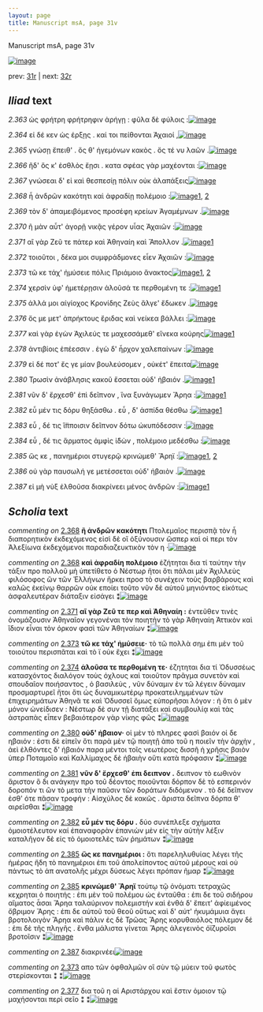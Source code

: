 ```yaml
---
layout: page
title: Manuscript msA, page 31v
---
```


Manuscript msA, page 31v

[![image](http://www.homermultitext.org/iipsrv?OBJ=IIP,1.0&FIF=/project/homer/pyramidal/deepzoom/hmt/vaimg/2017a/VA031VN_0533.tif&WID=100&CVT=JPEG)](http://www.homermultitext.org/ict2/?urn=urn:cite2:hmt:vaimg.2017a:VA031VN_0533)

prev:  [31r](../31r) | next:  [32r](../32r)

## *Iliad* text

*2.363* <a id="2.363"/> ὡς φρήτρη φρήτρηφιν ἀρήγῃ : φῦλα δὲ φύλοις :[![image](http://www.homermultitext.org/iipsrv?OBJ=IIP,1.0&FIF=/project/homer/pyramidal/deepzoom/hmt/vaimg/2017a/VA031VN_0533.tif&RGN=0.489,0.2209,0.346,0.0225&WID=1000&CVT=JPEG)](http://www.homermultitext.org/ict2/?urn=urn:cite2:hmt:vaimg.2017a:VA031VN_0533@0.489,0.2209,0.346,0.0225)

*2.364* <a id="2.364"/> εἰ δέ κεν ὡς έρξῃς . καί τοι πείθονται 					 Ἀχαιοί ,[![image](http://www.homermultitext.org/iipsrv?OBJ=IIP,1.0&FIF=/project/homer/pyramidal/deepzoom/hmt/vaimg/2017a/VA031VN_0533.tif&RGN=0.491,0.2397,0.341,0.021&WID=1000&CVT=JPEG)](http://www.homermultitext.org/ict2/?urn=urn:cite2:hmt:vaimg.2017a:VA031VN_0533@0.491,0.2397,0.341,0.021)

*2.365* <a id="2.365"/> γνώσῃ ἔπειθ' . ὅς θ' ἡγεμόνων κακὸς . ὅς τέ νυ λαῶν .[![image](http://www.homermultitext.org/iipsrv?OBJ=IIP,1.0&FIF=/project/homer/pyramidal/deepzoom/hmt/vaimg/2017a/VA031VN_0533.tif&RGN=0.489,0.2554,0.373,0.0263&WID=1000&CVT=JPEG)](http://www.homermultitext.org/ict2/?urn=urn:cite2:hmt:vaimg.2017a:VA031VN_0533@0.489,0.2554,0.373,0.0263)

*2.366* <a id="2.366"/> ἢδ' ὅς κ' ἐσθλὸς ἔῃσι . κατα σφέας γὰρ μαχέονται :[![image](http://www.homermultitext.org/iipsrv?OBJ=IIP,1.0&FIF=/project/homer/pyramidal/deepzoom/hmt/vaimg/2017a/VA031VN_0533.tif&RGN=0.493,0.2772,0.367,0.0203&WID=1000&CVT=JPEG)](http://www.homermultitext.org/ict2/?urn=urn:cite2:hmt:vaimg.2017a:VA031VN_0533@0.493,0.2772,0.367,0.0203)

*2.367* <a id="2.367"/> γνώσεαι δ' εἰ καὶ θεσπεσίῃ πόλιν οὐκ ἀλαπάξεις[![image](http://www.homermultitext.org/iipsrv?OBJ=IIP,1.0&FIF=/project/homer/pyramidal/deepzoom/hmt/vaimg/2017a/VA031VN_0533.tif&RGN=0.489,0.2945,0.371,0.0255&WID=1000&CVT=JPEG)](http://www.homermultitext.org/ict2/?urn=urn:cite2:hmt:vaimg.2017a:VA031VN_0533@0.489,0.2945,0.371,0.0255)

*2.368* <a id="2.368"/> ἦ ἀνδρῶν κακότητι καὶ ἀφραδίῃ πολέμοιο :[![image](http://www.homermultitext.org/iipsrv?OBJ=IIP,1.0&FIF=/project/homer/pyramidal/deepzoom/hmt/vaimg/2017a/VA031VN_0533.tif&RGN=0.492,0.314,0.348,0.0218&WID=1000&CVT=JPEG)](http://www.homermultitext.org/ict2/?urn=urn:cite2:hmt:vaimg.2017a:VA031VN_0533@0.492,0.314,0.348,0.0218)[1](#msA_2.504), [2](#msA_2.505)

*2.369* <a id="2.369"/> τὸν δ' ἀπαμειβόμενος προσέφη κρείων Ἀγαμέμνων .[![image](http://www.homermultitext.org/iipsrv?OBJ=IIP,1.0&FIF=/project/homer/pyramidal/deepzoom/hmt/vaimg/2017a/VA031VN_0533.tif&RGN=0.484,0.3313,0.386,0.0278&WID=1000&CVT=JPEG)](http://www.homermultitext.org/ict2/?urn=urn:cite2:hmt:vaimg.2017a:VA031VN_0533@0.484,0.3313,0.386,0.0278)

*2.370* <a id="2.370"/> ῆ μὰν αὖτ' ἀγορῇ νικᾷς γέρον υἷας Ἀχαιῶν :[![image](http://www.homermultitext.org/iipsrv?OBJ=IIP,1.0&FIF=/project/homer/pyramidal/deepzoom/hmt/vaimg/2017a/VA031VN_0533.tif&RGN=0.492,0.3501,0.36,0.0255&WID=1000&CVT=JPEG)](http://www.homermultitext.org/ict2/?urn=urn:cite2:hmt:vaimg.2017a:VA031VN_0533@0.492,0.3501,0.36,0.0255)

*2.371* <a id="2.371"/> αἲ γὰρ Ζεῦ τε πάτερ καὶ 						 Ἀθηναίη καὶ Ἄπολλον .[![image](http://www.homermultitext.org/iipsrv?OBJ=IIP,1.0&FIF=/project/homer/pyramidal/deepzoom/hmt/vaimg/2017a/VA031VN_0533.tif&RGN=0.491,0.3681,0.357,0.027&WID=1000&CVT=JPEG)](http://www.homermultitext.org/ict2/?urn=urn:cite2:hmt:vaimg.2017a:VA031VN_0533@0.491,0.3681,0.357,0.027)[1](#msA_2.506)

*2.372* <a id="2.372"/> τοιοῦτοι , δέκα μοι συμφράδμονες εἶεν Ἀχαιῶν :[![image](http://www.homermultitext.org/iipsrv?OBJ=IIP,1.0&FIF=/project/homer/pyramidal/deepzoom/hmt/vaimg/2017a/VA031VN_0533.tif&RGN=0.487,0.3899,0.357,0.0233&WID=1000&CVT=JPEG)](http://www.homermultitext.org/ict2/?urn=urn:cite2:hmt:vaimg.2017a:VA031VN_0533@0.487,0.3899,0.357,0.0233)

*2.373* <a id="2.373"/> τῶ κε τάχ' ἠμύσειε πόλις Πριάμοιο ἄνακτος[![image](http://www.homermultitext.org/iipsrv?OBJ=IIP,1.0&FIF=/project/homer/pyramidal/deepzoom/hmt/vaimg/2017a/VA031VN_0533.tif&RGN=0.487,0.408,0.36,0.0248&WID=1000&CVT=JPEG)](http://www.homermultitext.org/ict2/?urn=urn:cite2:hmt:vaimg.2017a:VA031VN_0533@0.487,0.408,0.36,0.0248)[1](#msA_2.507), [2](#msAim_2.514)

*2.374* <a id="2.374"/> χερσὶν ὑφ' ἡμετέρῃσιν ἁλοῦσά τε περθομένη τε :[![image](http://www.homermultitext.org/iipsrv?OBJ=IIP,1.0&FIF=/project/homer/pyramidal/deepzoom/hmt/vaimg/2017a/VA031VN_0533.tif&RGN=0.492,0.423,0.374,0.0316&WID=1000&CVT=JPEG)](http://www.homermultitext.org/ict2/?urn=urn:cite2:hmt:vaimg.2017a:VA031VN_0533@0.492,0.423,0.374,0.0316)[1](#msA_2.508)

*2.375* <a id="2.375"/> ἀλλά μοι αἰγίοχος Κρονίδης 						Ζεὺς ἄλγε' ἔδωκεν .[![image](http://www.homermultitext.org/iipsrv?OBJ=IIP,1.0&FIF=/project/homer/pyramidal/deepzoom/hmt/vaimg/2017a/VA031VN_0533.tif&RGN=0.494,0.4455,0.355,0.0263&WID=1000&CVT=JPEG)](http://www.homermultitext.org/ict2/?urn=urn:cite2:hmt:vaimg.2017a:VA031VN_0533@0.494,0.4455,0.355,0.0263)

*2.376* <a id="2.376"/> ὅς με μετ' ἀπρήκτους ἔριδας καὶ νείκεα βάλλει :[![image](http://www.homermultitext.org/iipsrv?OBJ=IIP,1.0&FIF=/project/homer/pyramidal/deepzoom/hmt/vaimg/2017a/VA031VN_0533.tif&RGN=0.497,0.4643,0.372,0.0225&WID=1000&CVT=JPEG)](http://www.homermultitext.org/ict2/?urn=urn:cite2:hmt:vaimg.2017a:VA031VN_0533@0.497,0.4643,0.372,0.0225)

*2.377* <a id="2.377"/> καὶ γὰρ ἐγὼν Ἀχιλεύς τε 					μαχεσσάμεθ' εἵνεκα κούρης[![image](http://www.homermultitext.org/iipsrv?OBJ=IIP,1.0&FIF=/project/homer/pyramidal/deepzoom/hmt/vaimg/2017a/VA031VN_0533.tif&RGN=0.496,0.4838,0.378,0.0248&WID=1000&CVT=JPEG)](http://www.homermultitext.org/ict2/?urn=urn:cite2:hmt:vaimg.2017a:VA031VN_0533@0.496,0.4838,0.378,0.0248)[1](#msAim_2.515)

*2.378* <a id="2.378"/> ἀντιβίοις ἐπέεσσιν . ἐγὼ δ' ἦρχον χαλεπαίνων :[![image](http://www.homermultitext.org/iipsrv?OBJ=IIP,1.0&FIF=/project/homer/pyramidal/deepzoom/hmt/vaimg/2017a/VA031VN_0533.tif&RGN=0.491,0.5011,0.367,0.0255&WID=1000&CVT=JPEG)](http://www.homermultitext.org/ict2/?urn=urn:cite2:hmt:vaimg.2017a:VA031VN_0533@0.491,0.5011,0.367,0.0255)

*2.379* <a id="2.379"/> εἰ δέ ποτ' ἔς γε μίαν βουλεύσομεν , οὐκέτ' ἔπειτα[![image](http://www.homermultitext.org/iipsrv?OBJ=IIP,1.0&FIF=/project/homer/pyramidal/deepzoom/hmt/vaimg/2017a/VA031VN_0533.tif&RGN=0.499,0.5184,0.359,0.0263&WID=1000&CVT=JPEG)](http://www.homermultitext.org/ict2/?urn=urn:cite2:hmt:vaimg.2017a:VA031VN_0533@0.499,0.5184,0.359,0.0263)

*2.380* <a id="2.380"/> Τρωσὶν ἀνάβλησις 					κακοῦ ἔσσεται οὐδ' ἠβαιόν .[![image](http://www.homermultitext.org/iipsrv?OBJ=IIP,1.0&FIF=/project/homer/pyramidal/deepzoom/hmt/vaimg/2017a/VA031VN_0533.tif&RGN=0.493,0.5364,0.361,0.0293&WID=1000&CVT=JPEG)](http://www.homermultitext.org/ict2/?urn=urn:cite2:hmt:vaimg.2017a:VA031VN_0533@0.493,0.5364,0.361,0.0293)[1](#msA_2.509)

*2.381* <a id="2.381"/> νῦν δ' ἔρχεσθ' ἐπὶ δεῖπνον , ἵνα ξυνάγωμεν Ἄρηα :[![image](http://www.homermultitext.org/iipsrv?OBJ=IIP,1.0&FIF=/project/homer/pyramidal/deepzoom/hmt/vaimg/2017a/VA031VN_0533.tif&RGN=0.497,0.5582,0.366,0.0263&WID=1000&CVT=JPEG)](http://www.homermultitext.org/ict2/?urn=urn:cite2:hmt:vaimg.2017a:VA031VN_0533@0.497,0.5582,0.366,0.0263)[1](#msA_2.510)

*2.382* <a id="2.382"/> εὖ μέν τις δόρυ θηξάσθω . εὖ , δ' ἀσπίδα θέσθω :[![image](http://www.homermultitext.org/iipsrv?OBJ=IIP,1.0&FIF=/project/homer/pyramidal/deepzoom/hmt/vaimg/2017a/VA031VN_0533.tif&RGN=0.496,0.5778,0.351,0.0233&WID=1000&CVT=JPEG)](http://www.homermultitext.org/ict2/?urn=urn:cite2:hmt:vaimg.2017a:VA031VN_0533@0.496,0.5778,0.351,0.0233)[1](#msA_2.511)

*2.383* <a id="2.383"/> εὖ , δέ τις ἵ̈πποισιν δεῖπνον δότω ὠκυπόδεσσιν :[![image](http://www.homermultitext.org/iipsrv?OBJ=IIP,1.0&FIF=/project/homer/pyramidal/deepzoom/hmt/vaimg/2017a/VA031VN_0533.tif&RGN=0.501,0.5965,0.35,0.0255&WID=1000&CVT=JPEG)](http://www.homermultitext.org/ict2/?urn=urn:cite2:hmt:vaimg.2017a:VA031VN_0533@0.501,0.5965,0.35,0.0255)

*2.384* <a id="2.384"/> εὖ , δέ τις ἅρματος ἀμφὶς ἰ̈δὼν , πολέμοιο μεδέσθω :[![image](http://www.homermultitext.org/iipsrv?OBJ=IIP,1.0&FIF=/project/homer/pyramidal/deepzoom/hmt/vaimg/2017a/VA031VN_0533.tif&RGN=0.503,0.6093,0.374,0.0316&WID=1000&CVT=JPEG)](http://www.homermultitext.org/ict2/?urn=urn:cite2:hmt:vaimg.2017a:VA031VN_0533@0.503,0.6093,0.374,0.0316)

*2.385* <a id="2.385"/> ὥς κε , πανημέριοι στυγερῷ κρινώμεθ' Ἄρηϊ :[![image](http://www.homermultitext.org/iipsrv?OBJ=IIP,1.0&FIF=/project/homer/pyramidal/deepzoom/hmt/vaimg/2017a/VA031VN_0533.tif&RGN=0.499,0.6341,0.373,0.0225&WID=1000&CVT=JPEG)](http://www.homermultitext.org/ict2/?urn=urn:cite2:hmt:vaimg.2017a:VA031VN_0533@0.499,0.6341,0.373,0.0225)[1](#msA_2.512), [2](#msA_2.513)

*2.386* <a id="2.386"/> οὐ γὰρ παυσωλή γε μετέσσεται οὐδ' ἠβαιὸν .[![image](http://www.homermultitext.org/iipsrv?OBJ=IIP,1.0&FIF=/project/homer/pyramidal/deepzoom/hmt/vaimg/2017a/VA031VN_0533.tif&RGN=0.501,0.6529,0.339,0.0263&WID=1000&CVT=JPEG)](http://www.homermultitext.org/ict2/?urn=urn:cite2:hmt:vaimg.2017a:VA031VN_0533@0.501,0.6529,0.339,0.0263)

*2.387* <a id="2.387"/> εἰ μὴ νὺξ ἐλθοῦσα διακρίνεει μένος 					ἀνδρῶν :[![image](http://www.homermultitext.org/iipsrv?OBJ=IIP,1.0&FIF=/project/homer/pyramidal/deepzoom/hmt/vaimg/2017a/VA031VN_0533.tif&RGN=0.497,0.6702,0.356,0.0323&WID=1000&CVT=JPEG)](http://www.homermultitext.org/ict2/?urn=urn:cite2:hmt:vaimg.2017a:VA031VN_0533@0.497,0.6702,0.356,0.0323)[1](#msAext_2.516)

## *Scholia* text

*commenting on* [2.368](#2.368)  <a id="msA_2.504"/> **ἢ ἀνδρῶν κακότητι** Πτολεμαῖος περισπᾷ τὸν ἦ διαπορητικὸν ἐκδεχόμενος εἰσὶ δὲ οἳ ὀξύνουσιν ὥσπερ καὶ οἱ περι τὸν Ἀλεξίωνα ἐκδεχόμενοι παραδιαζευκτικὸν τὸν η ·[![image](http://www.homermultitext.org/iipsrv?OBJ=IIP,1.0&FIF=/project/homer/pyramidal/deepzoom/hmt/vaimg/2017a/VA031VN_0533.tif&RGN=0.215,0.1066,0.612,0.0586&WID=1000&CVT=JPEG)](http://www.homermultitext.org/ict2/?urn=urn:cite2:hmt:vaimg.2017a:VA031VN_0533@0.215,0.1066,0.612,0.0586)

*commenting on* [2.368](#2.368)  <a id="msA_2.505"/> **καὶ ἀφραδίη πολέμοιο** ἐζήτηται δια τί ταύτην τὴν τάξιν προ πολλοῦ μὴ ὑπετίθετο ὁ Νέστωρ ἤτοι ὅτι πάλαι μὲν Ἀχιλλεὺς φιλόσοφος ὣν τῶν Ἑλλήνων ἤρκει προσ τὸ συνέχειν τοὺς βαρβάρους καὶ καλῶς ἐκείνῳ θαρρῶν οὐκ εποίει τοῦτο νῦν δὲ αὐτοῦ μηνιόντος εἰκότως ἀσφαλευτέραν διάταξιν εἰσάγει ⁑[![image](http://www.homermultitext.org/iipsrv?OBJ=IIP,1.0&FIF=/project/homer/pyramidal/deepzoom/hmt/vaimg/2017a/VA031VN_0533.tif&RGN=0.2073,0.1089,0.6187,0.0358&WID=1000&CVT=JPEG)](http://www.homermultitext.org/ict2/?urn=urn:cite2:hmt:vaimg.2017a:VA031VN_0533@0.2073,0.1089,0.6187,0.0358)

*commenting on* [2.371](#2.371)  <a id="msA_2.506"/> **αἲ γὰρ Ζεῦ τε περ καὶ Ἀθηναίη :** ἐντεῦθεν τινὲς ὀνομάζουσιν Ἀθηναῖον γεγονέναι τὸν ποιητὴν τὸ γὰρ Ἀθηναίη Ἀττικὸν καὶ ἴδιον εἶναι τὸν όρκον φασὶ τῶν Ἀθηναίων ⁑[![image](http://www.homermultitext.org/iipsrv?OBJ=IIP,1.0&FIF=/project/homer/pyramidal/deepzoom/hmt/vaimg/2017a/VA031VN_0533.tif&RGN=0.2047,0.1552,0.615,0.032&WID=1000&CVT=JPEG)](http://www.homermultitext.org/ict2/?urn=urn:cite2:hmt:vaimg.2017a:VA031VN_0533@0.2047,0.1552,0.615,0.032)

*commenting on* [2.373](#2.373)  <a id="msA_2.507"/> **τῶ κε τάχ' ἠμύσειε·** τὸ τῶ πολλὰ σημ ἐπι μὲν τοῦ τοιούτου περισπᾶται καὶ τὸ ϊ οὐκ ἔχει ⁑[![image](http://www.homermultitext.org/iipsrv?OBJ=IIP,1.0&FIF=/project/homer/pyramidal/deepzoom/hmt/vaimg/2017a/VA031VN_0533.tif&RGN=0.2247,0.1667,0.5937,0.0288&WID=1000&CVT=JPEG)](http://www.homermultitext.org/ict2/?urn=urn:cite2:hmt:vaimg.2017a:VA031VN_0533@0.2247,0.1667,0.5937,0.0288)

*commenting on* [2.374](#2.374)  <a id="msA_2.508"/> **ἁλοῦσα τε περθομένη τε·** ἐζητηται δια τί Ὀδυσσέως κατασχόντος διαλόγον τοὺς όχλους καὶ τοιοῦτον πρᾶγμα συνετὸν καὶ σπουδαῖον ποιήσαντος , ὁ βασιλεὺς , νῦν δύναμιν ἐν τῶ λέγειν δύναμιν προσμαρτυρεῖ ἤτοι ὅτι ὡς δυναμικωτέρῳ προκατειλημμένων τῶν ἐπιχειρημάτων Ἀθηνᾶ τε καὶ Ὀδυσσεῖ ὅμως εὐπορῆσαι λόγον : ἠ ὅτι ὁ μὲν μόνον ὠνείδισεν : Νέστωρ δὲ συν τῇ διατάξει καὶ συμβουλίᾳ καὶ τὰς ἀστραπὰς εἶπεν βεβαιότερον γὰρ νίκης φῶς ⁑[![image](http://www.homermultitext.org/iipsrv?OBJ=IIP,1.0&FIF=/project/homer/pyramidal/deepzoom/hmt/vaimg/2017a/VA031VN_0533.tif&RGN=0.2103,0.188,0.6057,0.1084&WID=1000&CVT=JPEG)](http://www.homermultitext.org/ict2/?urn=urn:cite2:hmt:vaimg.2017a:VA031VN_0533@0.2103,0.188,0.6057,0.1084)

*commenting on* [2.380](#2.380)  <a id="msA_2.509"/> **οὐδ' ἠβαιον·** οἱ μὲν τὸ πληρες φασὶ βαιόν οἱ δε ηβαιόν : ἐστι δὲ εἰπεῖν ὅτι παρὰ μὲν τῷ ποιητῇ ἀπο τοῦ η ποιεῖν τὴν ἀρχὴν , ἀεὶ ἐλθόντες δ' ἠβαιόν παρα μέντοι τοῖς νεωτέροις δισσῆ ἡ χρῆσις βαιὸν ὑπερ Ποταμοῖο καὶ Καλλίμαχος δὲ ἠβαιὴν οὔτι κατὰ πρόφασιν ⁑[![image](http://www.homermultitext.org/iipsrv?OBJ=IIP,1.0&FIF=/project/homer/pyramidal/deepzoom/hmt/vaimg/2017a/VA031VN_0533.tif&RGN=0.2177,0.2924,0.2117,0.0871&WID=1000&CVT=JPEG)](http://www.homermultitext.org/ict2/?urn=urn:cite2:hmt:vaimg.2017a:VA031VN_0533@0.2177,0.2924,0.2117,0.0871)

*commenting on* [2.381](#2.381)  <a id="msA_2.510"/> **νῦν δ' ἔρχεσθ' ἐπι δειπνον .** δειπνον τὸ εωθινὸν ἄριστον ὃ δι ανάγκην προ τοῦ δέοντος ποιοῦνται δόρπον δὲ τὸ εσπερινόν δοροπόν τι ὢν τὸ μετα τὴν παῦσιν τῶν δοράτων διδόμενον . τὸ δὲ δεῖπνον ἐσθ' ότε πᾶσαν τροφήν : Αἰσχύλος δὲ κακῶς . ἄριστα δεῖπνα δόρπα θ' αιρεῖσθαι ⁑[![image](http://www.homermultitext.org/iipsrv?OBJ=IIP,1.0&FIF=/project/homer/pyramidal/deepzoom/hmt/vaimg/2017a/VA031VN_0533.tif&RGN=0.2217,0.3612,0.215,0.0856&WID=1000&CVT=JPEG)](http://www.homermultitext.org/ict2/?urn=urn:cite2:hmt:vaimg.2017a:VA031VN_0533@0.2217,0.3612,0.215,0.0856)

*commenting on* [2.382](#2.382)  <a id="msA_2.511"/> **εὖ μέν τις δόρυ .** δύο συνέπλεξε σχήματα ὁμοιοτέλευτον καί ἐπαναφορὰν ἐπανιὼν μὲν εἰς τὴν αὐτὴν λέξιν καταλῆγον δὲ εἰς τὸ ὁμοιοτελὲς τῶν ῥημάτων ⁑[![image](http://www.homermultitext.org/iipsrv?OBJ=IIP,1.0&FIF=/project/homer/pyramidal/deepzoom/hmt/vaimg/2017a/VA031VN_0533.tif&RGN=0.22,0.4411,0.2157,0.0546&WID=1000&CVT=JPEG)](http://www.homermultitext.org/ict2/?urn=urn:cite2:hmt:vaimg.2017a:VA031VN_0533@0.22,0.4411,0.2157,0.0546)

*commenting on* [2.385](#2.385)  <a id="msA_2.512"/> **ὥς κε πανημέριοι :** ὅτι παρεληλυθυίας λέγει τῆς ἡμέρας ἤδη τὸ πανημέριοι ἐπι τοῦ ἀπολείποντος αὐτοῦ μέρους καὶ οὐ πάντως τὸ ἀπ ανατολῆς μέχρι δύσεως λέγει πρόπαν ῆμαρ ⁑[![image](http://www.homermultitext.org/iipsrv?OBJ=IIP,1.0&FIF=/project/homer/pyramidal/deepzoom/hmt/vaimg/2017a/VA031VN_0533.tif&RGN=0.2277,0.6981,0.6147,0.0453&WID=1000&CVT=JPEG)](http://www.homermultitext.org/ict2/?urn=urn:cite2:hmt:vaimg.2017a:VA031VN_0533@0.2277,0.6981,0.6147,0.0453)

*commenting on* [2.385](#2.385)  <a id="msA_2.513"/> **κρινώμεθ' Ἄρηϊ** τούτῳ τῷ ὀνόματι τετραχῶς κεχρηται ὁ ποιητής : ἐπι μὲν τοῦ πολέμου ὡς ἐνταῦθα : ἐπι δε τοῦ σιδήρου αἵματος ἆσαι Ἄρηα ταλαύρινον πολεμιστήν καὶ ἐνθά δ' ἔπειτ' ἀφίειμένος ὄβριμον Ἄρης : ἐπι δε αὐτοῦ τοῦ θεοῦ οὕτως καὶ δ' αύτ' ἡκυμάμυια ἄγει βροτολοιγὸν Ἄρηα καὶ πάλιν ἐς δὲ Τρῶας Ἄρης κορυθαιόλος πόλεμον δέ : ἐπι δὲ τῆς πληγῆς . ἔνθα μάλιστα γίνεται Ἄρης ἀλεγεινὸς ὀϊζυροῖσι βροτοῖσιν ⁑[![image](http://www.homermultitext.org/iipsrv?OBJ=IIP,1.0&FIF=/project/homer/pyramidal/deepzoom/hmt/vaimg/2017a/VA031VN_0533.tif&RGN=0.2393,0.7116,0.6037,0.0814&WID=1000&CVT=JPEG)](http://www.homermultitext.org/ict2/?urn=urn:cite2:hmt:vaimg.2017a:VA031VN_0533@0.2393,0.7116,0.6037,0.0814)

*commenting on* [2.387](#2.387)  <a id="msAext_2.516.comment"/> διακρινέει[![image](http://www.homermultitext.org/iipsrv?OBJ=IIP,1.0&FIF=/project/homer/pyramidal/deepzoom/hmt/vaimg/2017a/VA031VN_0533.tif&RGN=0.1597,0.6846,0.051,0.0138&WID=1000&CVT=JPEG)](http://www.homermultitext.org/ict2/?urn=urn:cite2:hmt:vaimg.2017a:VA031VN_0533@0.1597,0.6846,0.051,0.0138)

*commenting on* [2.373](#2.373)  <a id="msAim_2.514.comment"/> απο τῶν ὀφθαλμῶν οἳ σὺν τῷ μύειν τοῦ φωτὸς στερίσκονται ⁑ ⁑[![image](http://www.homermultitext.org/iipsrv?OBJ=IIP,1.0&FIF=/project/homer/pyramidal/deepzoom/hmt/vaimg/2017a/VA031VN_0533.tif&RGN=0.4343,0.4128,0.057,0.0576&WID=1000&CVT=JPEG)](http://www.homermultitext.org/ict2/?urn=urn:cite2:hmt:vaimg.2017a:VA031VN_0533@0.4343,0.4128,0.057,0.0576)

*commenting on* [2.377](#2.377)  <a id="msAim_2.515.comment"/> δια τοῦ η αἱ Αριστάρχου καὶ ἔστιν ὁμοιον τῷ μαχήσονται περὶ σεῖο ⁑ ⁑[![image](http://www.homermultitext.org/iipsrv?OBJ=IIP,1.0&FIF=/project/homer/pyramidal/deepzoom/hmt/vaimg/2017a/VA031VN_0533.tif&RGN=0.433,0.4936,0.062,0.0638&WID=1000&CVT=JPEG)](http://www.homermultitext.org/ict2/?urn=urn:cite2:hmt:vaimg.2017a:VA031VN_0533@0.433,0.4936,0.062,0.0638)